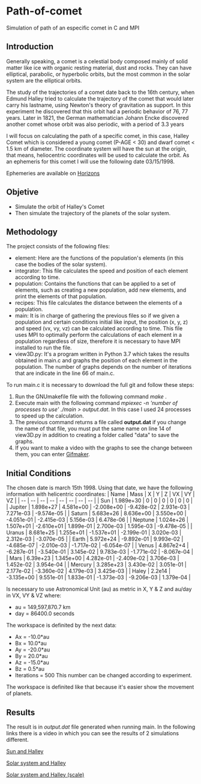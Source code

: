 # Path-of-comet
Simulation of path of an especific comet in C and MPI

## Introduction
Generally speaking, a comet is a celestial body composed mainly of solid matter like ice with organic resting material, dust and rocks. They can have elliptical, parabolic, or hyperbolic orbits, but the most common in the solar system are the elliptical orbits.

The study of the trajectories of a comet date back to the 16th century, when Edmund Halley tried to calculate the trajectory of the comet that would later carry his lastname, using Newton's theory of gravitation as support. In this experiment he discovered that this orbit had a periodic behavior of 76, 77 years.
Later in 1821, the German mathematician Johann Encke discovered another comet whose orbit was also periodic, with a period of 3.3 years

I will focus on calculating the path of a specific comet, in this case, Halley Comet which is considered a young comet (P-AGE < 30) and dwarf comet < 1.5 km of diameter.
The coordinate system will have the sun at the origin, that means, heliocentric coordinates will be used to calculate the orbit.
As an ephemeris for this comet I will use the following date 03/15/1998.

Ephemeries are available on [Horizons](https://ssd.jpl.nasa.gov/horizons.cgi)

## Objetive
- Simulate the orbit of Halley's Comet
- Then simulate the trajectory of the planets of the solar system.


## Methodology
The project consists of the following files:
- element: Here are the functions of the population's elements (in this case the bodies of the solar system).
- integrator: This file calculates the speed and position of each element according to time.
- population: Contains the functions that can be applied to a set of elements, such as creating a new population, add new elements, and print the elements of that population.
- recipes: This file calculates the distance between the elements of a population.
- main: It is in charge of gathering the previous files so if we given a population and certain conditions initial like input, the position (x, y, z) and speed (vx, vy, vz) can be calculated according to time. This file uses MPI to optimally perform the calculations of each element in a population regardless of size, therefore it is necessary to have MPI installed to run the file.
- view3D.py: It's a program written in Python 3.7 which takes the results obtained in main.c and graphs the position of each element in the population. 
The number of graphs depends on the number of iterations that are indicate in the line 66 of main.c.


To run main.c it is necessary to download the full git and follow these steps:

1. Run the GNUmakefile file with the following command *make* .
2. Execute main with the following command *mpiexec -n 'number of processes to use' ./main > output.dat*. In this case I used 24 processes to speed up the calculation.
3. The previous command returns a file called **output.dat** if you change the name of that file, you must put the same name on line 14 of view3D.py in addition to creating a folder called "data" to save the graphs.
4. If you want to make a video with the graphs to see the change between them, you can enter [Gifmaker](https://gifmaker.me/).


## Initial Conditions 
The chosen date is march 15th 1998.
Using that date, we have the following information with helicentric coordinates:
| Name | Mass | X | Y | Z | VX | VY | VZ |
| -- | -- | -- | -- | -- | -- | -- | -- |
| Sun | 1.989e+30 | 0 | 0 | 0 | 0 | 0 | 0 |
| Jupiter | 1.898e+27 | 4.581e+00 | -2.008e+00 | -9.428e-02 | 2.931e-03 | 7.271e-03 | -9.574e-05 |
| Saturn | 5.683e+26 | 8.636e+00 | 3.550e+00 | -4.051e-01 | -2.415e-03 | 5.156e-03 | 6.478e-06 |
| Neptune | 1.024e+26 | 1.507e+01 | -2.610e+01 | 1.899e-01 | 2.700e-03 | 1.595e-03 | -9.478e-05 |
| Uranus | 8.681e+25 | 1.255e+01 | -1.537e+01 | -2.199e-01 | 3.020e-03 | 2.312e-03 | -3.070e-05 |
| Earth | 5.972e+24 | -9.892e-01 | 9.993e-02 | -4.685e-07 | -2.010e-03 | -1.717e-02 | -6.054e-07 |
| Venus | 4.867e2+4 | -6.287e-01 | -3.540e-01 | 3.145e-02 | 9.783e-03 | -1.771e-02 | -8.067e-04 |
| Mars |  6.39e+23 | 1.345e+00 | 4.282e-01 | -2.409e-02 | 3.706e-03 | 1.452e-02 | 3.954e-04 |
| Mercury | 3.285e+23 | 3.430e-02 | 3.051e-01 | 2.177e-02 | -3.360e-02 | 4.179e-03 | 3.425e-03 |
| Haley | 2.2e14 | -3.135e+00 | 9.551e-01 | 1.833e-01 | -1.373e-03 | -9.206e-03 | 1.379e-04 |

Is necessary to use Astronomical Unit (au) as metric in X, Y & Z and au/day in VX, VY & VZ where:
- au = 149,597,870.7 km
- day = 86400.0 seconds

The workspace is definited by the next data:
- Ax = -10.0*au
- Bx = 10.0*au
- Ay = -20.0*au
- By = 20.0*au
- Az = -15.0*au
- Bz = 0.5*au
- Iterations = 500 This number can be changed according to experiment.

The workspace is definited like that because it's easier show the movement of planets.

## Results
The result is in *output.dat* file generated when running main. In the following links there is a video in which you can see the results of 2 simulations different.

[Sun and Halley](https://drive.google.com/file/d/1-8b9hEDP-P7key8j2RUkyfi60CnNfXz8/view?usp=sharing)

[Solar system and Halley](https://drive.google.com/file/d/1sMrY7uikySPxscVMTttsb_Zr8TpHq27y/view?usp=sharing)

[Solar system and Halley (scale)](https://drive.google.com/file/d/19i0Mjx8frIiA_XL1GTe7e5PMzH8Gi7KE/view?usp=sharing)

